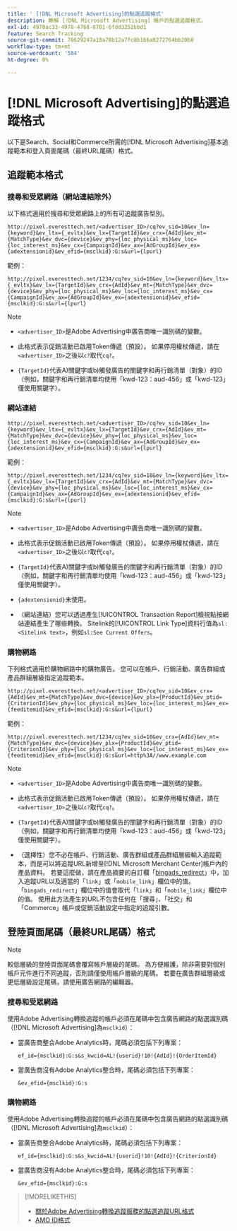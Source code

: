 ```yaml
---
title: ' [!DNL Microsoft Advertising]的點選追蹤格式'
description: 瞭解 [!DNL Microsoft Advertising] 帳戶的點選追蹤格式。
exl-id: 4970ac33-4978-4768-8701-6fdd3252bbd1
feature: Search Tracking
source-git-commit: 70629247a18a78b12a7fc8b166a0272764bb20b8
workflow-type: tm+mt
source-wordcount: '584'
ht-degree: 0%

---
```


# [!DNL Microsoft Advertising]的點選追蹤格式

以下是Search、Social和Commerce所需的[!DNL Microsoft Advertising]基本追蹤範本和登入頁面尾碼（最終URL尾碼）格式。

## 追蹤範本格式

### 搜尋和受眾網路（網站連結除外）

以下格式適用於搜尋和受眾網路上的所有可追蹤廣告型別。

`http://pixel.everesttech.net/<advertiser_ID>/cq?ev_sid=10&ev_ln={keyword}&ev_ltx={_evltx}&ev_lx={TargetId}&ev_crx={AdId}&ev_mt={MatchType}&ev_dvc={device}&ev_phy={loc_physical_ms}&ev_loc={loc_interest_ms}&ev_cx={CampaignId}&ev_ax={AdGroupId}&ev_ex={adextensionid}&ev_efid={msclkid}:G:s&url={lpurl}`

範例：

`http://pixel.everesttech.net/1234/cq?ev_sid=10&ev_ln={keyword}&ev_ltx={_evltx}&ev_lx={TargetId}&ev_crx={AdId}&ev_mt={MatchType}&ev_dvc={device}&ev_phy={loc_physical_ms}&ev_loc={loc_interest_ms}&ev_cx={CampaignId}&ev_ax={AdGroupId}&ev_ex={adextensionid}&ev_efid={msclkid}:G:s&url={lpurl}`

>[!NOTE]
>
>* `<advertiser_ID>`是Adobe Advertising中廣告商唯一識別碼的變數。
>
>* 此格式表示促銷活動已啟用Token傳遞（預設）。 如果停用權杖傳遞，請在`<advertiser_ID>`之後以`c?`取代`cq?`。
>
>* `{TargetId}`代表A)關鍵字或b)觸發廣告的關鍵字和再行銷清單（對象）的ID （例如，關鍵字和再行銷清單均使用「kwd-123：aud-456」或「kwd-123」僅使用關鍵字）。

### 網站連結

`http://pixel.everesttech.net/<advertiser_ID>/cq?ev_sid=10&ev_ln={keyword}&ev_ltx={_evltx}&ev_lx={TargetId}&ev_crx={AdId}&ev_mt={MatchType}&ev_dvc={device}&ev_phy={loc_physical_ms}&ev_loc={loc_interest_ms}&ev_cx={CampaignId}&ev_ax={AdGroupId}&ev_ex={adextensionid}&ev_efid={msclkid}:G:s&url={lpurl}`

範例：

`http://pixel.everesttech.net/1234/cq?ev_sid=10&ev_ln={keyword}&ev_ltx={_evltx}&ev_lx={TargetId}&ev_crx={AdId}&ev_mt={MatchType}&ev_dvc={device}&ev_phy={loc_physical_ms}&ev_loc={loc_interest_ms}&ev_cx={CampaignId}&ev_ax={AdGroupId}&ev_ex={adextensionid}&ev_efid={msclkid}:G:s&url={lpurl}`

>[!NOTE]
>
>* `<advertiser_ID>`是Adobe Advertising中廣告商唯一識別碼的變數。
>
>* 此格式表示促銷活動已啟用Token傳遞（預設）。 如果停用權杖傳遞，請在`<advertiser_ID>`之後以`c?`取代`cq?`。
>
>* `{TargetId}`代表A)關鍵字或b)觸發廣告的關鍵字和再行銷清單（對象）的ID （例如，關鍵字和再行銷清單均使用「kwd-123：aud-456」或「kwd-123」僅使用關鍵字）。
>
>* `{adextensionid}`未使用。
>
>* （網站連結）您可以透過產生[!UICONTROL Transaction Report]檢視點按網站連結產生了哪些轉換。 Sitelink的[!UICONTROL Link Type]資料行值為`sl:<Sitelink text>`，例如`sl:See Current Offers`。

### 購物網路

下列格式適用於購物網路中的購物廣告。 您可以在帳戶、行銷活動、廣告群組或產品群組層級指定追蹤範本。

`http://pixel.everesttech.net/<advertiser_ID>/cq?ev_sid=10&ev_crx={AdId}&ev_mt={MatchType}&ev_dvc={device}&ev_plx={ProductId}&ev_ptid={CriterionId}&ev_phy={loc_physical_ms}&ev_loc={loc_interest_ms}&ev_ex={feeditemid}&ev_efid={msclkid}:G:s&url={lpurl}`

範例：

`http://pixel.everesttech.net/1234/cq?ev_sid=10&ev_crx={AdId}&ev_mt={MatchType}&ev_dvc={device}&ev_plx={ProductId}&ev_ptid={CriterionId}&ev_phy={loc_physical_ms}&ev_loc={loc_interest_ms}&ev_ex={feeditemid}&ev_efid={msclkid}:G:s&url=http%3A//www.example.com`

>[!NOTE]
>
>* `<advertiser_ID>`是Adobe Advertising中廣告商唯一識別碼的變數。
>
>* 此格式表示促銷活動已啟用Token傳遞（預設）。 如果停用權杖傳遞，請在`<advertiser_ID>`之後以`c?`取代`cq?`。
>
>* `{TargetId}`代表A)關鍵字或b)觸發廣告的關鍵字和再行銷清單（對象）的ID （例如，關鍵字和再行銷清單均使用「kwd-123：aud-456」或「kwd-123」僅使用關鍵字）。
>
>* （選擇性）您不必在帳戶、行銷活動、廣告群組或產品群組層級輸入追蹤範本，而是可以將追蹤URL新增至[!DNL Microsoft Merchant Center]帳戶內的產品資料。 若要這麼做，請在產品摘要的自訂欄「[bingads_redirect](https://help.bingads.microsoft.com/#apex/3/en/51084/0)」中，加入追蹤URL以及適當的「`link`」或「`mobile_link`」欄位中的值。 「`bingads_redirect`」欄位中的值會取代「`link`」和「`mobile_link`」欄位中的值。 使用此方法產生的URL不包含任何在「搜尋」、「社交」和「Commerce」帳戶或促銷活動設定中指定的追蹤引數。

## 登陸頁面尾碼（最終URL尾碼）格式

>[!NOTE]
>
>較低層級的登陸頁面尾碼會覆寫帳戶層級的尾碼。 為方便維護，除非需要對個別帳戶元件進行不同追蹤，否則請僅使用帳戶層級的尾碼。 若要在廣告群組層級或更低層級設定尾碼，請使用廣告網路的編輯器。

### 搜尋和受眾網路

使用Adobe Advertising轉換追蹤的帳戶必須在尾碼中包含廣告網路的點選識別碼（[!DNL Microsoft Advertising]為`msclkid`）：

* 當廣告商整合Adobe Analytics時，尾碼必須包括下列專案：

  `ef_id={msclkid}:G:s&s_kwcid=AL!{userid}!10!{AdId}!{OrderItemId}`

* 當廣告商沒有Adobe Analytics整合時，尾碼必須包括下列專案：

  `&ev_efid={msclkid}:G:s`

### 購物網路

使用Adobe Advertising轉換追蹤的帳戶必須在尾碼中包含廣告網路的點選識別碼（[!DNL Microsoft Advertising]為`msclkid`）：

* 當廣告商整合Adobe Analytics時，尾碼必須包括下列專案：

  `ef_id={msclkid}:G:s&s_kwcid=AL!{userid}!10!{AdId}!{CriterionId}`

* 當廣告商沒有Adobe Analytics整合時，尾碼必須包括下列專案：

  `&ev_efid={msclkid}:G:s`

>[!MORELIKETHIS]
>
>* [關於Adobe Advertising轉換追蹤服務的點選追蹤URL格式](formats-click-tracking-about.md)
>* [AMO ID格式](/help/integrations/analytics/ids.md#amo-id-formats)
